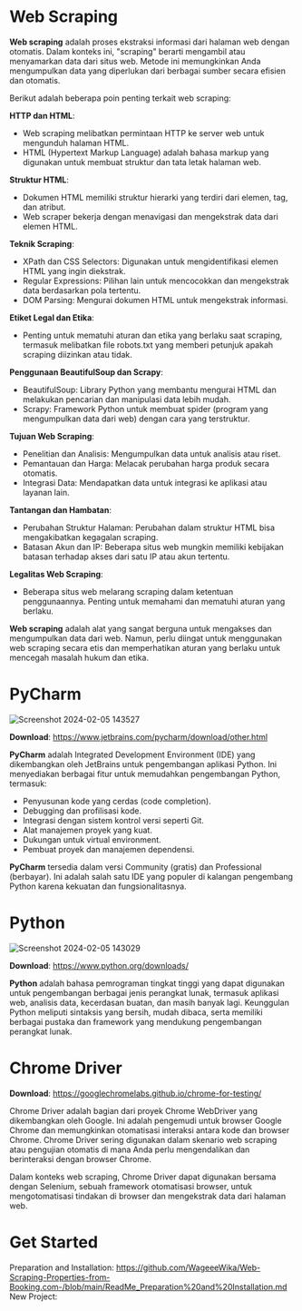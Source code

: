 # Web Scraping

**Web scraping** adalah proses ekstraksi informasi dari halaman web dengan otomatis. Dalam konteks ini, "scraping" berarti mengambil atau menyamarkan data dari situs web. Metode ini memungkinkan Anda mengumpulkan data yang diperlukan dari berbagai sumber secara efisien dan otomatis.

Berikut adalah beberapa poin penting terkait web scraping:

**HTTP dan HTML**:
- Web scraping melibatkan permintaan HTTP ke server web untuk mengunduh halaman HTML.
- HTML (Hypertext Markup Language) adalah bahasa markup yang digunakan untuk membuat struktur dan tata letak halaman web.

**Struktur HTML**:
- Dokumen HTML memiliki struktur hierarki yang terdiri dari elemen, tag, dan atribut.
- Web scraper bekerja dengan menavigasi dan mengekstrak data dari elemen HTML.

**Teknik Scraping**:
- XPath dan CSS Selectors: Digunakan untuk mengidentifikasi elemen HTML yang ingin diekstrak.
- Regular Expressions: Pilihan lain untuk mencocokkan dan mengekstrak data berdasarkan pola tertentu.
- DOM Parsing: Mengurai dokumen HTML untuk mengekstrak informasi.

**Etiket Legal dan Etika**:
- Penting untuk mematuhi aturan dan etika yang berlaku saat scraping, termasuk melibatkan file robots.txt yang memberi petunjuk apakah scraping diizinkan atau tidak.

**Penggunaan BeautifulSoup dan Scrapy**:
- BeautifulSoup: Library Python yang membantu mengurai HTML dan melakukan pencarian dan manipulasi data lebih mudah.
- Scrapy: Framework Python untuk membuat spider (program yang mengumpulkan data dari web) dengan cara yang terstruktur.

**Tujuan Web Scraping**:
- Penelitian dan Analisis: Mengumpulkan data untuk analisis atau riset.
- Pemantauan dan Harga: Melacak perubahan harga produk secara otomatis.
- Integrasi Data: Mendapatkan data untuk integrasi ke aplikasi atau layanan lain.

**Tantangan dan Hambatan**:
- Perubahan Struktur Halaman: Perubahan dalam struktur HTML bisa mengakibatkan kegagalan scraping.
- Batasan Akun dan IP: Beberapa situs web mungkin memiliki kebijakan batasan terhadap akses dari satu IP atau akun tertentu.

**Legalitas Web Scraping**:
- Beberapa situs web melarang scraping dalam ketentuan penggunaannya. Penting untuk memahami dan mematuhi aturan yang berlaku.

**Web scraping** adalah alat yang sangat berguna untuk mengakses dan mengumpulkan data dari web. 
Namun, perlu diingat untuk menggunakan web scraping secara etis dan memperhatikan aturan yang berlaku untuk mencegah masalah hukum dan etika.

#
# PyCharm
![Screenshot 2024-02-05 143527](https://github.com/WageeeWika/Web-Scraping-Properties-from-Booking.com-/assets/119421544/d5d18573-b4ed-42d7-a013-94c7ff3e54f9)

**Download**: https://www.jetbrains.com/pycharm/download/other.html

**PyCharm** adalah Integrated Development Environment (IDE) yang dikembangkan oleh JetBrains untuk pengembangan aplikasi Python. Ini menyediakan berbagai fitur untuk memudahkan pengembangan Python, termasuk:

- Penyusunan kode yang cerdas (code completion).
- Debugging dan profilisasi kode.
- Integrasi dengan sistem kontrol versi seperti Git.
- Alat manajemen proyek yang kuat.
- Dukungan untuk virtual environment.
- Pembuat proyek dan manajemen dependensi.

**PyCharm** tersedia dalam versi Community (gratis) dan Professional (berbayar). Ini adalah salah satu IDE yang populer di kalangan pengembang Python karena kekuatan dan fungsionalitasnya.

#
# Python
![Screenshot 2024-02-05 143029](https://github.com/WageeeWika/Web-Scraping-Properties-from-Booking.com-/assets/119421544/b476b669-2f3e-4461-a1c2-efb24b04fc7e)

**Download**: https://www.python.org/downloads/

**Python** adalah bahasa pemrograman tingkat tinggi yang dapat digunakan untuk pengembangan berbagai jenis perangkat lunak, termasuk aplikasi web, analisis data, kecerdasan buatan, dan masih banyak lagi. Keunggulan Python meliputi sintaksis yang bersih, mudah dibaca, serta memiliki berbagai pustaka dan framework yang mendukung pengembangan perangkat lunak.

#
# Chrome Driver

**Download**: https://googlechromelabs.github.io/chrome-for-testing/

Chrome Driver adalah bagian dari proyek Chrome WebDriver yang dikembangkan oleh Google. Ini adalah pengemudi untuk browser Google Chrome dan memungkinkan otomatisasi interaksi antara kode dan browser Chrome. Chrome Driver sering digunakan dalam skenario web scraping atau pengujian otomatis di mana Anda perlu mengendalikan dan berinteraksi dengan browser Chrome.

Dalam konteks web scraping, Chrome Driver dapat digunakan bersama dengan Selenium, sebuah framework otomatisasi browser, untuk mengotomatisasi tindakan di browser dan mengekstrak data dari halaman web.

#
# Get Started
Preparation and Installation: https://github.com/WageeeWika/Web-Scraping-Properties-from-Booking.com-/blob/main/ReadMe_Preparation%20and%20Installation.md
New Project: 





